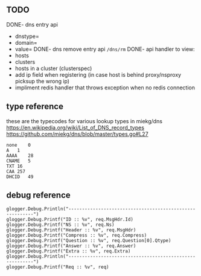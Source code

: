TODO
------
DONE- dns entry api
  - dnstype=
  - domain=
  - value=
DONE- dns remove entry api `/dns/rm`
DONE- api handler to view:
  - hosts
  - clusters
  - hosts in a cluster (clusterspec)
- add ip field when registering (in case host is behind proxy/nsproxy picksup the wrong ip)
- impliment redis handler that throws exception when no redis connection

type reference
--------------
these are the typecodes for various lookup types in miekg/dns  
https://en.wikipedia.org/wiki/List_of_DNS_record_types  
https://github.com/miekg/dns/blob/master/types.go#L27  

```
none	0
A	1
AAAA	28
CNAME	5
TXT	16
CAA	257
DHCID	49
```

debug reference
---------------
```
glogger.Debug.Println("---------------------------------------------------------")
glogger.Debug.Printf("ID :: %v", req.MsgHdr.Id)
glogger.Debug.Printf("NS :: %v", req.Ns)
glogger.Debug.Printf("Header :: %v", req.MsgHdr)
glogger.Debug.Printf("Compress :: %v", req.Compress)
glogger.Debug.Printf("Question :: %v", req.Question[0].Qtype)
glogger.Debug.Printf("Answer :: %v", req.Answer)
glogger.Debug.Printf("Extra :: %v", req.Extra)
glogger.Debug.Println("---------------------------------------------------------")
glogger.Debug.Printf("Req :: %v", req)
```
